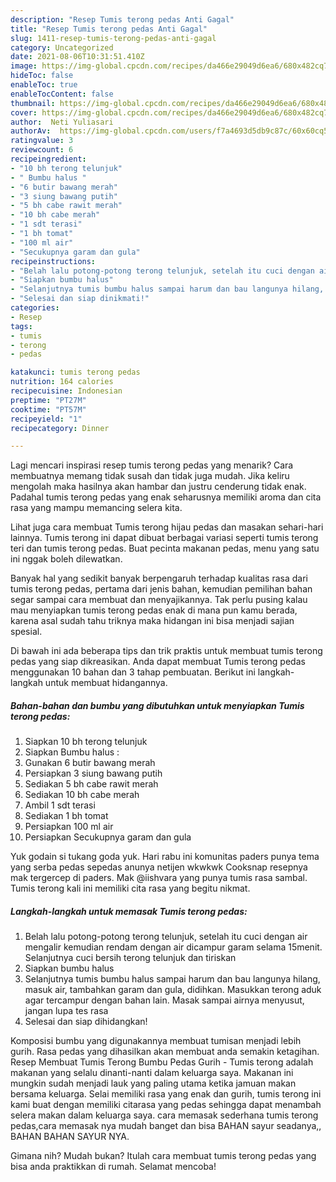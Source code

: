 ```yaml
---
description: "Resep Tumis terong pedas Anti Gagal"
title: "Resep Tumis terong pedas Anti Gagal"
slug: 1411-resep-tumis-terong-pedas-anti-gagal
category: Uncategorized
date: 2021-08-06T10:31:51.410Z
image: https://img-global.cpcdn.com/recipes/da466e29049d6ea6/680x482cq70/tumis-terong-pedas-foto-resep-utama.jpg
hideToc: false
enableToc: true
enableTocContent: false
thumbnail: https://img-global.cpcdn.com/recipes/da466e29049d6ea6/680x482cq70/tumis-terong-pedas-foto-resep-utama.jpg
cover: https://img-global.cpcdn.com/recipes/da466e29049d6ea6/680x482cq70/tumis-terong-pedas-foto-resep-utama.jpg
author:  Neti Yuliasari
authorAv:  https://img-global.cpcdn.com/users/f7a4693d5db9c87c/60x60cq50/avatar.jpg
ratingvalue: 3
reviewcount: 6
recipeingredient:
- "10 bh terong telunjuk"
- " Bumbu halus "
- "6 butir bawang merah"
- "3 siung bawang putih"
- "5 bh cabe rawit merah"
- "10 bh cabe merah"
- "1 sdt terasi"
- "1 bh tomat"
- "100 ml air"
- "Secukupnya garam dan gula"
recipeinstructions:
- "Belah lalu potong-potong terong telunjuk, setelah itu cuci dengan air mengalir kemudian rendam dengan air dicampur garam selama 15menit. Selanjutnya cuci bersih terong telunjuk dan tiriskan"
- "Siapkan bumbu halus"
- "Selanjutnya tumis bumbu halus sampai harum dan bau langunya hilang, masuk air, tambahkan garam dan gula, didihkan. Masukkan terong aduk agar tercampur dengan bahan lain. Masak sampai airnya menyusut, jangan lupa tes rasa"
- "Selesai dan siap dinikmati!"
categories:
- Resep
tags:
- tumis
- terong
- pedas

katakunci: tumis terong pedas 
nutrition: 164 calories
recipecuisine: Indonesian
preptime: "PT27M"
cooktime: "PT57M"
recipeyield: "1"
recipecategory: Dinner

---
```



Lagi mencari inspirasi resep tumis terong pedas yang menarik? Cara membuatnya memang tidak susah dan tidak juga mudah. Jika keliru mengolah maka hasilnya akan hambar dan justru cenderung tidak enak. Padahal tumis terong pedas yang enak seharusnya memiliki aroma dan cita rasa yang mampu memancing selera kita.


Lihat juga cara membuat Tumis terong hijau pedas dan masakan sehari-hari lainnya. Tumis terong ini dapat dibuat berbagai variasi seperti tumis terong teri dan tumis terong pedas. Buat pecinta makanan pedas, menu yang satu ini nggak boleh dilewatkan.

Banyak hal yang sedikit banyak berpengaruh terhadap kualitas rasa dari tumis terong pedas, pertama dari jenis bahan, kemudian pemilihan bahan segar sampai cara membuat dan menyajikannya. Tak perlu pusing kalau mau menyiapkan tumis terong pedas enak di mana pun kamu berada, karena asal sudah tahu triknya maka hidangan ini bisa menjadi sajian spesial.


Di bawah ini ada beberapa tips dan trik praktis untuk membuat tumis terong pedas yang siap dikreasikan. Anda dapat membuat Tumis terong pedas menggunakan 10 bahan dan 3 tahap pembuatan. Berikut ini langkah-langkah untuk membuat hidangannya.

<!--inarticleads1-->

##### Bahan-bahan dan bumbu yang dibutuhkan untuk menyiapkan Tumis terong pedas:

1. Siapkan 10 bh terong telunjuk
1. Siapkan  Bumbu halus :
1. Gunakan 6 butir bawang merah
1. Persiapkan 3 siung bawang putih
1. Sediakan 5 bh cabe rawit merah
1. Sediakan 10 bh cabe merah
1. Ambil 1 sdt terasi
1. Sediakan 1 bh tomat
1. Persiapkan 100 ml air
1. Persiapkan Secukupnya garam dan gula


Yuk godain si tukang goda yuk. Hari rabu ini komunitas paders punya tema yang serba pedas sepedas anunya netijen wkwkwk Cooksnap resepnya mak tergercep di paders. Mak @iishvara yang punya tumis rasa sambal. Tumis terong kali ini memiliki cita rasa yang begitu nikmat. 

<!--inarticleads2-->

##### Langkah-langkah untuk memasak Tumis terong pedas:

1. Belah lalu potong-potong terong telunjuk, setelah itu cuci dengan air mengalir kemudian rendam dengan air dicampur garam selama 15menit. Selanjutnya cuci bersih terong telunjuk dan tiriskan
1. Siapkan bumbu halus
1. Selanjutnya tumis bumbu halus sampai harum dan bau langunya hilang, masuk air, tambahkan garam dan gula, didihkan. Masukkan terong aduk agar tercampur dengan bahan lain. Masak sampai airnya menyusut, jangan lupa tes rasa
1. Selesai dan siap dihidangkan!

Komposisi bumbu yang digunakannya membuat tumisan menjadi lebih gurih. Rasa pedas yang dihasilkan akan membuat anda semakin ketagihan. Resep Membuat Tumis Terong Bumbu Pedas Gurih - Tumis terong adalah makanan yang selalu dinanti-nanti dalam keluarga saya. Makanan ini mungkin sudah menjadi lauk yang paling utama ketika jamuan makan bersama keluarga. Selai memiliki rasa yang enak dan gurih, tumis terong ini kami buat dengan memiliki citarasa yang pedas sehingga dapat menambah selera makan dalam keluarga saya. cara memasak sederhana tumis terong pedas,cara memasak nya mudah banget dan bisa BAHAN sayur seadanya,, BAHAN BAHAN SAYUR NYA. 

Gimana nih? Mudah bukan? Itulah cara membuat tumis terong pedas yang bisa anda praktikkan di rumah. Selamat mencoba!
